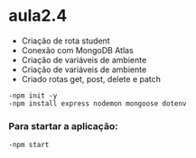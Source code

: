 # aula2.4
- Criação de rota student<br>
- Conexão com MongoDB Atlas<br>
- Criação de variáveis de ambiente<br>
- Criação de variáveis de ambiente<br>
- Criado rotas get, post, delete e patch

`-npm init -y`<br>
`-npm install express nodemon mongoose dotenv`<br>

### Para startar a aplicação:
`-npm start`